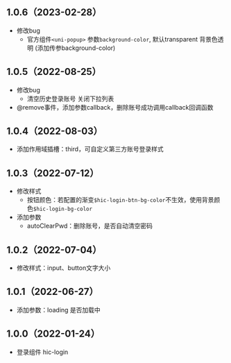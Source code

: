 ## 1.0.6（2023-02-28）
- 修改bug
	- 官方组件`<uni-popup>` 参数`background-color`, 默认transparent 背景色透明 (添加传参background-color)
## 1.0.5（2022-08-25）
- 修改bug
	- 清空历史登录账号 关闭下拉列表
- @remove事件，添加参数callback，删除账号成功调用callback回调函数
## 1.0.4（2022-08-03）
- 添加作用域插槽：third，可自定义第三方账号登录样式
## 1.0.3（2022-07-12）
- 修改样式
	- 按钮颜色：若配置的渐变`$hic-login-btn-bg-color`不生效，使用背景颜色`$hic-login-bg-color`
- 添加参数
	- autoClearPwd：删除账号，是否自动清空密码
## 1.0.2（2022-07-04）
- 修改样式：input、button文字大小
## 1.0.1（2022-06-27）
- 添加参数：loading 是否加载中
## 1.0.0（2022-01-24）
- 登录组件 hic-login
